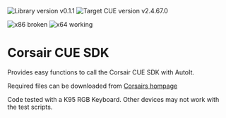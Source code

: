 ![Library version v0.1.1](https://img.shields.io/badge/Library%20version-0.1.1-yellow.svg?style=flat-square)
![Target CUE version v2.4.67.0](https://img.shields.io/badge/Target%20CUE%20version-2.4.67.0-green.svg?style=flat-square&)

![x86 broken](https://img.shields.io/badge/x86-broken-red.svg?style=flat-square) ![x64 working](https://img.shields.io/badge/x64-working-green.svg?style=flat-square)

# Corsair CUE SDK
Provides easy functions to call the Corsair CUE SDK with AutoIt.

Required files can be downloaded from 
[Corsairs hompage](//www.corsair.com/en-eu/downloads)

Code tested with a K95 RGB Keyboard. Other devices may not work with the test scripts.
